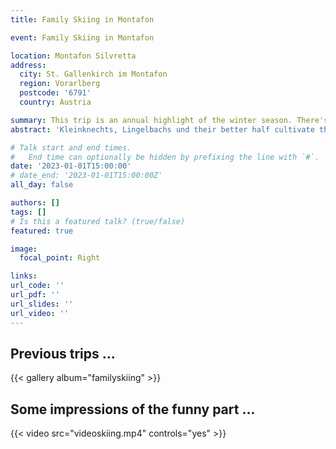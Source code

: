 ```yaml
---
title: Family Skiing in Montafon

event: Family Skiing in Montafon

location: Montafon Silvretta
address:
  city: St. Gallenkirch im Montafon
  region: Vorarlberg
  postcode: '6791'
  country: Austria

summary: This trip is an annual highlight of the winter season. There's nothing better than hitting the slopes and enjoying the fresh mountain air while being teased by loving, snowball-throwing siblings, parents and spouses. Let's hope for fluffy deep snow, great sunny weather and some memorable ski descents.   
abstract: 'Kleinknechts, Lingelbachs und their better half cultivate the tradition of enjoying skiing without limits.'

# Talk start and end times.
#   End time can optionally be hidden by prefixing the line with `#`.
date: '2023-01-01T15:00:00'
# date_end: '2023-01-01T15:00:00Z'
all_day: false

authors: []
tags: []
# Is this a featured talk? (true/false)
featured: true

image:
  focal_point: Right

links:
url_code: ''
url_pdf: ''
url_slides: ''
url_video: ''
---
```


## Previous trips ...

{{< gallery album="familyskiing" >}}

## Some impressions of the funny part ...

{{< video src="videoskiing.mp4" controls="yes" >}}